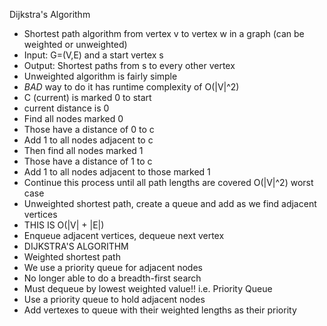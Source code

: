 Dijkstra's Algorithm
 - Shortest path algorithm from vertex v to vertex w in
   a graph (can be weighted or unweighted)
 - Input: G=(V,E) and a start vertex s
 - Output: Shortest paths from s to every other vertex
 - Unweighted algorithm is fairly simple
 - *BAD* way to do it has runtime complexity of O(|V|^2)
 - C (current) is marked 0 to start
 - current distance is 0
 - Find all nodes marked 0
 - Those have a distance of 0 to c
 - Add 1 to all nodes adjacent to c
 - Then find all nodes marked 1
 - Those have a distance of 1 to c
 - Add 1 to all nodes adjacent to those marked 1
 - Continue this process until all path lengths are covered
   O(|V|^2) worst case
 - Unweighted shortest path, create a queue and add as we
   find adjacent vertices
  - THIS IS O(|V| + |E|)
  - Enqueue adjacent vertices, dequeue next vertex
 - DIJKSTRA'S ALGORITHM
  - Weighted shortest path
  - We use a priority queue for adjacent nodes
  - No longer able to do a breadth-first search
  - Must dequeue by lowest weighted value!! i.e. Priority
    Queue
  - Use a priority queue to hold adjacent nodes
  - Add vertexes to queue with their weighted lengths as
    their priority
